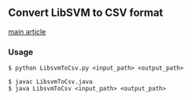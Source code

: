 ## Convert LibSVM to CSV format



[main article](https://www.cnblogs.com/massquantity/p/10054496.html)



### Usage

```
$ python LibsvmToCsv.py <input_path> <output_path>
```



```
$ javac LibsvmToCsv.java
$ java LibsvmToCsv <input_path> <output_path>
```

